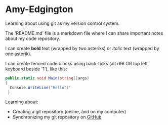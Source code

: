 # Amy-Edgington

Learning about using git as my version control system.

The 'README.md' file is a markdown file where I can share important notes about my code repository.

I can create **bold** text (wrapped by two asteriks) or *italic* text (wrapped by one asterik).

I can create fenced code blocks using back-ticks (alt+96 OR top left keyboard beside '1'), like this:

```csharp
public static void Main(string[]args)
{
  Console.WriteLine("Hello")'
 }
```
 
 Learning about:
 - Creating a git repository (online, and on my computer)
 - Synchronizing my git repository on [GitHub](https://github.com)

